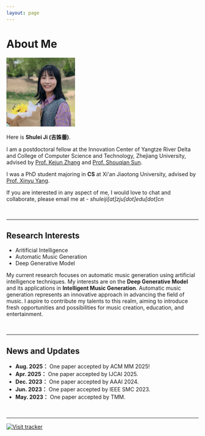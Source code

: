 ```yaml
---
layout: page
---
```


# About Me

<img src="/images/jishulei.jpg" class="floatpic" width="180" height="180">

Here is **Shulei Ji (吉姝蕾)**.

I am a postdoctoral fellow at the Innovation Center of Yangtze River Delta and College of Computer Science and Technology, Zhejiang University, advised by [Prof. Kejun Zhang](https://person.zju.edu.cn/zhangkejun) and [Prof. Shouqian Sun](https://person.zju.edu.cn/0091226).

I was a PhD student majoring in **CS** at Xi'an Jiaotong University, advised by [Prof. Xinyu Yang](https://gr.xjtu.edu.cn/en/web/xyyang/).

If you are interested in any aspect of me, I would love to chat and collaborate, please email me at - *shuleiji[at]zju[dot]edu[dot]cn*

<br>

---

## Research Interests

- Aritificial Intelligence
- Automatic Music Generation
- Deep Generative Model

My current research focuses on automatic music generation using artificial intelligence techniques. My interests are on the **Deep Generative Model** and its applications in **Intelligent Music Generation**. Automatic music generation represents an innovative approach in advancing the field of music. I aspire to contribute my talents to this realm, aiming to introduce fresh opportunities and possibilities for music creation, education, and entertainment.

<br>

---

## News and Updates

- **Aug. 2025：** One paper accepted by ACM MM 2025!
- **Apr. 2025：** One paper accepted by IJCAI 2025.
- **Dec. 2023：** One paper accepted by AAAI 2024.
- **Jun. 2023：** One paper accepted by IEEE SMC 2023.
- **May. 2023：** One paper accepted by TMM.
<!-- - **May. 2023：** One paper accepted by ACM Computing Surveys.
- **Feb. 2023：** One paper accepted by TNNLS. -->
<br>

---
[![Visit tracker](https://clustrmaps.com/map_v2.png?cl=1768c4&w=a&t=n&d=pQyQkYWJ9EDu14vZFBycodEL-DKMU1JphEVRBVMsQAc&co=ffffff)](https://clustrmaps.com/site/1bxk2)

